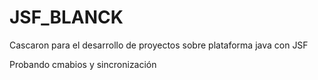# JSF_BLANCK
Cascaron para el desarrollo de proyectos sobre plataforma java con JSF

Probando cmabios y sincronización
